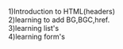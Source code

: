 1)Introduction to HTML(headers) <br>
2)learning to add BG,BGC,href.  <br>
3)learning list's               <br>
4)learning form's               <br>
  
